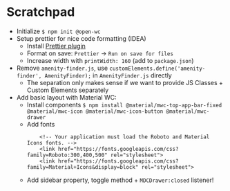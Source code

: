 # Scratchpad

- Initialize `$ npm init @open-wc`
- Setup prettier for nice code formatting (IDEA)
    - Install [Prettier plugin](https://plugins.jetbrains.com/plugin/10456-prettier/)
    - Format on save: `Prettier` → `Run on save for files`
    - Increase width with `printWidth: 160` (add to `package.json`)
- Remove `amenity-finder.js`, use `customElements.define('amenity-finder', AmenityFinder);` in `AmenityFinder.js` directly
    - The separation only makes sense if we want to provide JS Classes + Custom Elements separately
- Add basic layout with Material WC:
    - Install components `$ npm install @material/mwc-top-app-bar-fixed @material/mwc-icon @material/mwc-icon-button @material/mwc-drawer`
    - Add fonts
      ```
          <!-- Your application must load the Roboto and Material Icons fonts. -->
          <link href="https://fonts.googleapis.com/css?family=Roboto:300,400,500" rel="stylesheet">
          <link href="https://fonts.googleapis.com/css?family=Material+Icons&display=block" rel="stylesheet">
      ```
    - Add sidebar property, toggle method + `MDCDrawer:closed` listener! 
